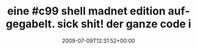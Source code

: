 ---
retweeted: false
source: <a href="http://twitter.com" rel="nofollow">Twitter Web Client</a>
entities:
  hashtags:
  - text: c99
    indices:
    - '5'
    - '9'
  symbols: []
  user_mentions: []
  urls: []
display_text_range:
- '0'
- '112'
favorite_count: '0'
id_str: '2549404639'
truncated: false
retweet_count: '0'
id: '2549404639'
created_at: Thu Jul 09 12:31:52 +0000 2009
favorited: false
full_text: 'eine #c99 shell madnet edition aufgegabelt. sick shit! der ganze code
  in einem eval(gzinflate(base64_decode())).'
lang: de
tags:
- c99
- pesos/twitter
date: '2009-07-09T12:31:52+00:00'
src: https://twitter.com/bascht/status/2549404639
original_url: https://twitter.com/bascht/status/2549404639
type: twitter_tweet
text: 'eine #c99 shell madnet edition aufgegabelt. sick shit! der ganze code in einem
  eval(gzinflate(base64_decode())).'
title: 'eine #c99 shell madnet edition aufgegabelt. sick shit! der ganze code i'

---